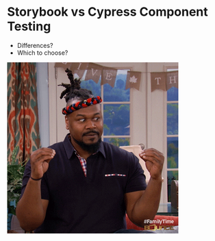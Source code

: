 # Storybook vs Cypress Component Testing

- Differences?
- Which to choose?

![](assets/04-which-to-choose.gif)
